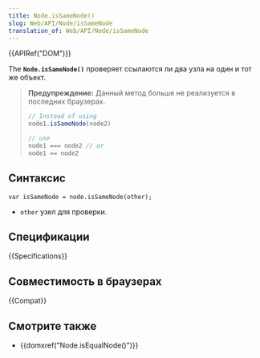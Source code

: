 ```yaml
---
title: Node.isSameNode()
slug: Web/API/Node/isSameNode
translation_of: Web/API/Node/isSameNode
---
```


{{APIRef("DOM")}}

The **`Node.isSameNode()`** проверяет ссылаются ли два узла на один и тот же объект.

> **Предупреждение:** Данный метод больше не реализуется в последних браузерах.
>
> ```js
> // Instead of using
> node1.isSameNode(node2)
>
> // use
> node1 === node2 // or
> node1 == node2
> ```

## Синтаксис

```
var isSameNode = node.isSameNode(other);
```

- `other` узел для проверки.

## Спецификации

{{Specifications}}

## Совместимость в браузерах

{{Compat}}

## Смотрите также

- {{domxref("Node.isEqualNode()")}}
